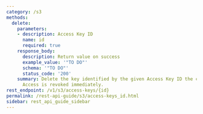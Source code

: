 ```yaml
---
category: /s3
methods:
  delete:
    parameters:
    - description: Access Key ID
      name: id
      required: true
    response_body:
      description: Return value on success
      example_value: '"TO DO"'
      schema: '"TO DO"'
      status_code: '200'
    summary: Delete the key identified by the given Access Key ID the current user.
      Access is revoked immediately.
rest_endpoint: /v1/s3/access-keys/{id}
permalink: /rest-api-guide/s3/access-keys_id.html
sidebar: rest_api_guide_sidebar
---
```


